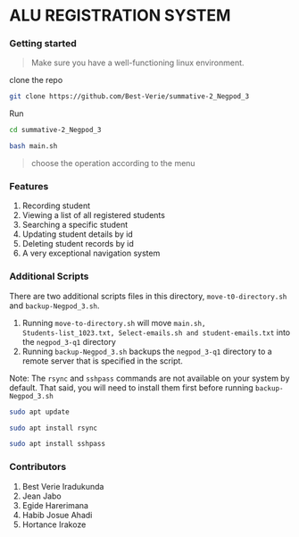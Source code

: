 # ALU REGISTRATION SYSTEM 


### Getting started

> Make sure you have a well-functioning linux environment.

clone the repo

```bash
git clone https://github.com/Best-Verie/summative-2_Negpod_3
```
Run


``` bash
cd summative-2_Negpod_3
```

``` bash
bash main.sh
```

> choose the operation according to the menu

### Features

1. Recording student
2. Viewing a list of all registered students 
3. Searching a specific student
4. Updating student details by id
5. Deleting student records by id
6. A very exceptional navigation system

### Additional Scripts

There are two additional scripts files in this directory, <code>move-t0-directory.sh</code> and <code>backup-Negpod_3.sh</code>.
1. Running <code>move-to-directory.sh</code> will move <code>main.sh, Students-list_1023.txt, Select-emails.sh and student-emails.txt</code> into the <code>negpod_3-q1</code> directory
2. Running <code>backup-Negpod_3.sh</code> backups the <code>negpod_3-q1</code> directory to a remote server that is specified in the script.

Note: 
The <code>rsync</code> and <code>sshpass</code> commands are not available on your system by default. That said, you will need to install them first before running <code>backup-Negpod_3.sh</code>

``` bash
sudo apt update
```

``` bash
sudo apt install rsync
```

``` bash
sudo apt install sshpass
```

### Contributors

1. Best Verie Iradukunda
2. Jean Jabo
3. Egide Harerimana
4. Habib Josue Ahadi
5. Hortance Irakoze
